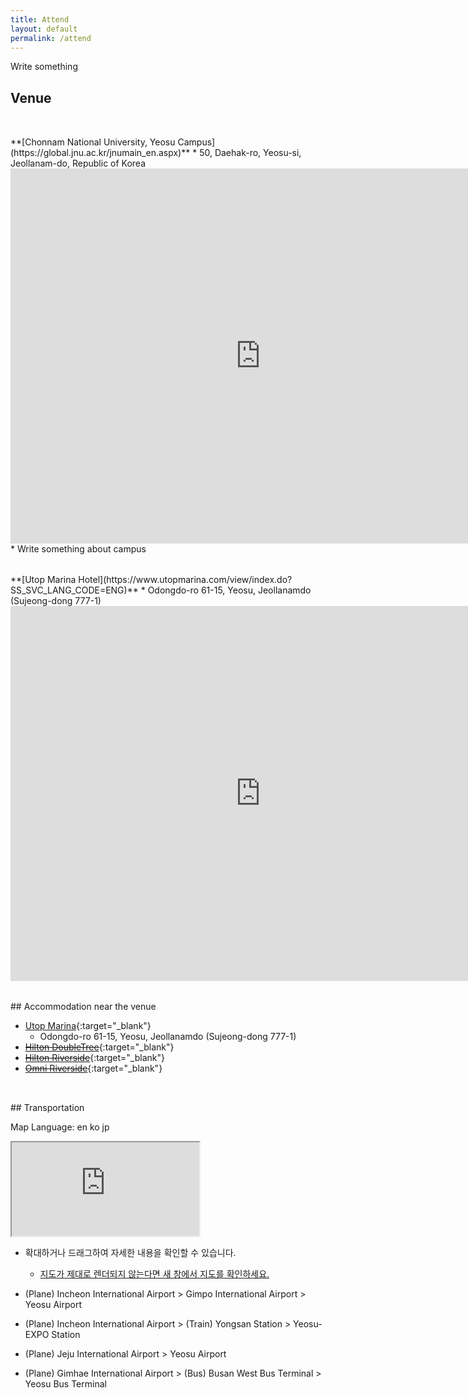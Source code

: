 ```yaml
---
title: Attend
layout: default
permalink: /attend
---
```


Write something  

## Venue

<div style="height: 1rem;"></div>
<div class="hr"></div>
<div style="height: 1rem;"></div>
**[Chonnam National University, Yeosu Campus](https://global.jnu.ac.kr/jnumain_en.aspx)**  
 * 50, Daehak-ro, Yeosu-si, Jeollanam-do, Republic of Korea

<div style="text-align: center">
    <div style="width=640">
        <iframe class="round-border embed-wrapper" src="https://www.google.com/maps/embed?pb=!1m18!1m12!1m3!1d3277.21933451112!2d127.69675795103015!3d34.77525328031916!2m3!1f0!2f0!3f0!3m2!1i1024!2i768!4f13.1!3m3!1m2!1s0x356dda892c8011a1%3A0xd897160ba71b4b7e!2z7KCE64Ko64yA7ZWZ6rWQIOyXrOyImOy6oO2NvOyKpA!5e0!3m2!1sko!2skr!4v1659428305091!5m2!1sko!2skr" width="800" height="600" style="border:0;" loading="lazy" referrerpolicy="no-referrer-when-downgrade"></iframe>
    </div>
</div>
* Write something about campus

<div style="height: 1rem;"></div>
<div class="hr"></div>
<div style="height: 1rem;"></div>
**[Utop Marina Hotel](https://www.utopmarina.com/view/index.do?SS_SVC_LANG_CODE=ENG)**  
 * Odongdo-ro 61-15, Yeosu, Jeollanamdo (Sujeong-dong 777-1)  

<div style="text-align: center">
    <div style="width=640">
        <iframe class="round-border embed-wrapper" src="https://www.google.com/maps/embed?pb=!1m18!1m12!1m3!1d26229.02703434233!2d127.73482546942918!3d34.73976050869272!2m3!1f0!2f0!3f0!3m2!1i1024!2i768!4f13.1!3m3!1m2!1s0x356dd92970360325%3A0xb657528636c2a2a1!2z7Jyg7YOR66eI66as64KY7Zi47YWUJuumrOyhsO2KuA!5e0!3m2!1sko!2skr!4v1653881007965!5m2!1sko!2skr" width="800" height="600" style="border:0;" loading="lazy" referrerpolicy="no-referrer-when-downgrade"></iframe>
    </div>
</div>

<div style="height: 1rem;"></div>
<div class="hr"></div>
<div style="height: 1rem;"></div>
## Accommodation near the venue

* [Utop Marina](https://www.utopmarina.com/view/index.do?SS_SVC_LANG_CODE=ENG){:target="_blank"}
   * Odongdo-ro 61-15, Yeosu, Jeollanamdo (Sujeong-dong 777-1)
* [~~Hilton DoubleTree~~](#){:target="_blank"}
* [~~Hilton Riverside~~](#){:target="_blank"}
* [~~Omni Riverside~~](#){:target="_blank"}



<div style="height: 1rem;"></div>
<div class="hr"></div>
<div style="height: 1rem;"></div>
## Transportation
<div style="margin-top: 1em;"></div><!-- for margin -->
<div class="map-wrapper">
  <p class="left">Map Language: <span class="pseudo-a" onclick="changeIframeEmbedSrc('en')">en</span> <span class="pseudo-a" onclick="changeIframeEmbedSrc('ko')">ko</span> <span class="pseudo-a" onclick="changeIframeEmbedSrc('jp')">jp</span></p>
  <iframe id="transportation__map" class="map-iframe" src="https://www.figma.com/embed?embed_host=share&url=https%3A%2F%2Fwww.figma.com%2Ffile%2F6PCYyp6I4ZlIjHlibLLq1Y%2FTransition%3Fnode-id%3D4%253A60" allowfullscreen></iframe>
</div>
<script src="/assets/js/mapChanger.js"></script>

* 확대하거나 드래그하여 자세한 내용을 확인할 수 있습니다.
  * [지도가 제대로 렌더되지 않는다면 새 창에서 지도를 확인하세요.](https://www.figma.com/file/6PCYyp6I4ZlIjHlibLLq1Y?node-id=4:60)

* (Plane) Incheon International Airport > Gimpo International Airport > Yeosu Airport
* (Plane) Incheon International Airport > (Train) Yongsan Station > Yeosu-EXPO Station
* (Plane) Jeju International Airport > Yeosu Airport
* (Plane) Gimhae International Airport > (Bus) Busan West Bus Terminal > Yeosu Bus Terminal